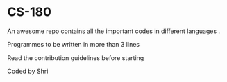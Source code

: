 # CS-180
An awesome repo contains all the important codes in different languages .

Programmes to be written in more than 3 lines

Read the contribution guidelines before starting

Coded by Shri
